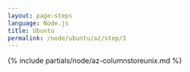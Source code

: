 ```yaml
---
layout: page-steps
language: Node.js
title: Ubuntu
permalink: /node/ubuntu/az/step/3
---
```


{% include partials/node/az-columnstoreunix.md %}
